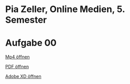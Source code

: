 # Pia Zeller, Online Medien, 5. Semester

# Aufgabe 00
[Mp4 öffnen](https://piazeller.github.io/IFDWiSe20-21/Aufgaben/#00_SWOT.mp4)

[PDF öffnen](https://piazeller.github.io/IFDWiSe20-21/Aufgaben/#00_SWOT.pdf)

[Adobe XD öffnen](https://piazeller.github.io/IFDWiSe20-21/Aufgaben/#00_SWOT.xd)
